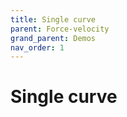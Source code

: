 ```yaml
---
title: Single curve
parent: Force-velocity
grand_parent: Demos
nav_order: 1
---
```


# Single curve






